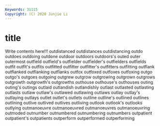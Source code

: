 ```yaml
---
Keywords: 31115
Copyright: (C) 2020 Junjie Li
---
```


# title

Write contents here!!!
outdistanced 
outdistances 
outdistancing 
outdo 
outdoes 
outdoing 
outdone 
outdoor 
outdoors 
outdoors's
outed 
outer 
outermost 
outfield 
outfield's 
outfielder 
outfielder's 
outfielders 
outfields 
outfit
outfit's 
outfits 
outfitted 
outfitter 
outfitter's 
outfitters 
outfitting 
outflank 
outflanked 
outflanking
outflanks 
outfox 
outfoxed 
outfoxes 
outfoxing 
outgo 
outgo's 
outgoes 
outgoing 
outgrew
outgrow 
outgrowing 
outgrown 
outgrows 
outgrowth 
outgrowth's 
outgrowths 
outhouse 
outhouse's 
outhouses
outing 
outing's 
outings 
outlaid 
outlandish 
outlandishly 
outlast 
outlasted 
outlasting 
outlasts
outlaw 
outlaw's 
outlawed 
outlawing 
outlaws 
outlay 
outlay's 
outlaying 
outlays 
outlet
outlet's 
outlets 
outline 
outline's 
outlined 
outlines 
outlining 
outlive 
outlived 
outlives
outliving 
outlook 
outlook's 
outlooks 
outlying 
outmanoeuvre 
outmanoeuvred 
outmanoeuvres 
outmanoeuvring 
outmoded
outnumber 
outnumbered 
outnumbering 
outnumbers 
outpatient 
outpatient's 
outpatients 
outperform 
outperformed 
outperforming
